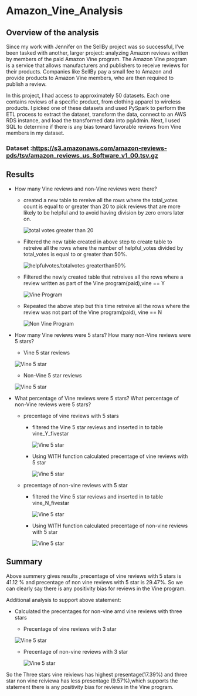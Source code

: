 # Amazon_Vine_Analysis

## Overview of the analysis

Since my work with Jennifer on the SellBy project was so successful, I’ve been tasked with another, larger project: analyzing Amazon reviews written by members of the paid Amazon Vine program. The Amazon Vine program is a service that allows manufacturers and publishers to receive reviews for their products. Companies like SellBy pay a small fee to Amazon and provide products to Amazon Vine members, who are then required to publish a review.

In this project, I had access to approximately 50 datasets. Each one contains reviews of a specific product, from clothing apparel to wireless products. I  picked one of these datasets and used PySpark to perform the ETL process to extract the dataset, transform the data, connect to an AWS RDS instance, and load the transformed data into pgAdmin. Next, I used SQL to determine if there is any bias toward favorable reviews from Vine members in my dataset. 

### Dataset :https://s3.amazonaws.com/amazon-reviews-pds/tsv/amazon_reviews_us_Software_v1_00.tsv.gz


## Results

- How many Vine reviews and non-Vine reviews were there?
 
  - created a new table to rereive all the rows where the total_votes count is equal to or greater than 20 to pick reviews that are more likely to be helpful and to avoid having division by zero errors later on.

    ![total votes greater than 20](./images/totvotesgreat20.PNG)


   - Filtered the new table created in above step to create table to retreive all the rows where the number of helpful_votes divided by total_votes is equal to or greater than 50%.

     ![helpfulvotes/totalvotes greaterthan50%](./images/helpfulvotes.PNG)

   - Filtered the newly created table that retreives all the rows where a review written as part of the Vine program(paid),vine == Y

     ![ Vine Program](./images/vine.PNG)

   - Repeated the above step  but this time retreive all the rows where the review was not part of the Vine program(paid), vine == N

     ![ Non Vine Program](./images/vineN.PNG)
     

- How many Vine reviews were 5 stars? How many non-Vine reviews were 5 stars?

  - Vine 5 star reviews

   ![Vine 5 star](./images/vine5star.PNG)
   


  - Non-Vine 5 star reviews

  
   ![Vine 5 star](./images/Nonvine5star.PNG)

- What percentage of Vine reviews were 5 stars? What percentage of non-Vine reviews were 5 stars?

 

  - precentage of vine reviews with 5 stars

    -  filtered the Vine 5 star reviews and inserted in to table vine_Y_fivestar

         ![Vine 5 star](./images/vine5startab.PNG)

     
    - Using WITH function calculated precentage of vine reviews with 5 star 

        ![Vine 5 star](./images/precentagevine5star.PNG)

  - precentage of non-vine reviews with 5 star

     - filtered the Vine 5 star reviews and inserted in to table vine_N_fivestar

       ![Vine 5 star](./images/Nonvine5startab.PNG)


    - Using WITH function calculated precentage of non-vine reviews with 5 star

       ![Vine 5 star](./images/precentageNvine5star.PNG)


## Summary

Above summery gives results ,precentage of vine reviews with 5 stars is 41.12
% and precentage of non vine reviews with 5 star is 29.47%.
So we can clearly say  there is any positivity bias for reviews in the Vine program. 

 Additional analysis to support above  statement:

- Calculated the precentages for non-vine amd vine reviews with three stars

   - Precentage of vine reviews with 3 star

    ![Vine 5 star](./images/precentagevine3star.PNG)


  - Precentage of non-vine reviews with 3 star

    ![Vine 5 star](./images/precentagevine3starN.PNG)
 
 So the Three stars vine reiviews has highest presentage(17.39%) and three star non vine reiviewa has less presentage (9.57%),which supports the statement there is any positivity bias for reviews in the Vine program. 



  